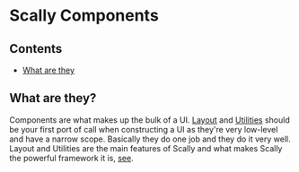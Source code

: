 # Scally Components

## Contents

- [What are they](#what-are-they)

## What are they?

Components are what makes up the bulk of a UI. [Layout](layout/README.md) and [Utilities](Utilities/README.md) should be your first port of call when constructing a UI as they're very low-level and have a narrow scope. Basically they do one job and they do it very well. Layout and Utilities are the main features of Scally and what makes Scally the powerful framework it is, [see](https://github.com/westfieldlabs/scally#what-is-scally).
